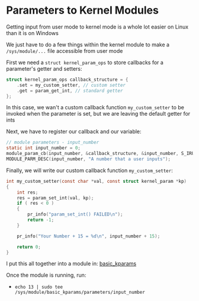 # Parameters to Kernel Modules

Getting input from user mode to kernel mode is a whole lot easier on Linux than it is on Windows  

We just have to do a few things within the kernel module to make a `/sys/module/...` file accessible from user mode  

First we need a `struct kernel_param_ops` to store callbacks for a parameter's getter and setters:  
```C
struct kernel_param_ops callback_structure = {
    .set = my_custom_setter, // custom setter
    .get = param_get_int, // standard getter
};
```

In this case, we wan't a custom callback function `my_custom_setter` to be invoked when the parameter is set, but we are leaving the default getter for ints  

Next, we have to register our callback and our variable:  
```C
// module parameters - input_number
static int input_number = 0;
module_param_cb(input_number, &callback_structure, &input_number, S_IRUGO | S_IWUSR);
MODULE_PARM_DESC(input_number, "A number that a user inputs");
```

Finally, we will write our custom callback function `my_custom_setter`:  
```C
int my_custom_setter(const char *val, const struct kernel_param *kp)
{
    int res;
    res = param_set_int(val, kp);
    if ( res < 0 )
    {
        pr_info("param_set_int() FAILED\n");
        return -1;
    }

    pr_info("Your Number + 15 = %d\n", input_number + 15);

    return 0;
}
```

I put this all together into a module in: [basic_kparams](./basic_kparams/basic_kparams.c)  

Once the module is running, run:  
- `echo 13 | sudo tee /sys/module/basic_kparams/parameters/input_number`  
